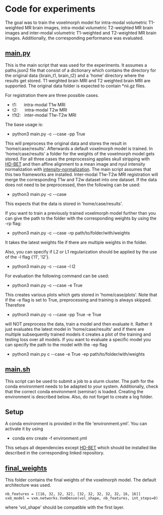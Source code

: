# Code for experiments

The goal was to train the voxelmorph model for intra-modal volumetric T1-weighted MR brain images, intra-modal 
volumetric T2-weighted MR brain images and inter-modal volumetric T1-weighted and T2-weighted MR brain images. 
Additionally, the corresponding performance was evaluated.

## [main.py](main.py)

This is the main script that was used for the experiments. It assumes a paths.json2 file that consist of a dictionary
which contains the directory for the original data {brain_t1, brain_t2} and a 'home' directory where the results 
get stored. T1 weighted brain MRI and T2 weighted brain MRI are supported. The original data folder is expected to 
contain *nii.gz files.

For registration there are three possible cases.

- t1: &nbsp;&nbsp;&nbsp;&nbsp;  intra-modal T1w MRI
- t2:  &nbsp;&nbsp;&nbsp;&nbsp; intra-modal T2w MRI
- t1t2: &nbsp; inter-modal T1w-T2w MRI

The base usage is:

- python3 main.py -c --case -pp True

This will preprocess the original data and stores the result in 'home/case/results'. Afterwards a default voxelmorph 
model is trained. In 'home/case/results' a folder for the weights of the voxelmorph model gets stored. For all three 
cases the preprocessing applies skull stripping with [HD-BET](https://github.com/MIC-DKFZ/HD-BET) and then affine 
alignment to a mean image and nyul intensity normalization with 
[intensity-normalization](https://github.com/jcreinhold/intensity-normalization). The main script assumes that 
this two frameworks are installed. Inter-modal T1w-T2w MRI registration will merge the corresponding T1w and T2w 
dataset into one dataset. If the data does not need to be preprocessed, then the following can be used:

- python3 main.py -c --case 

This expects that the data is stored in 'home/case/results'. 

If you want to train a previously trained voxelmorph model further than you can give the path to the folder with the 
corresponding weights by using the -rp flag:

- python3 main.py -c --case -rp path/to/folder/with/weights

It takes the latest weights file if there are multiple weights in the folder. 

Also, you can specify if L2 or L1 regularization
should be applied by the use of the -l flag {'l1', 'l2'}.

- python3 main.py -c --case -l l2

For evaluation the following command can be used:

- python3 main.py -c --case -e True

This creates various plots which gets stored in 'home/case/plots'. Note that if the -e flag is set to True, 
preprocessing and training is always skipped. Therefore

- python3 main.py -c --case -pp True -e True

will NOT preprocess the data, train a model and then evaluate it. Rather it just evaluates the latest model in 
'home/case/results' and if there are multiple subsequently trained models it creates a plot of the training and testing
loss over all models. If you want to evaluate a specific model you can specify the path to the model with the -ep flag

- python3 main.py c --case -e True -ep path/to/folder/with/weights

## [main.sh](main.sh)

This script can be used to submit a job to a slurm cluster. The path for the conda environment needs to be adapted to 
your system. Additionally, check that the correct conda environment (seminar) is loaded. Creating the environment is 
described below. Also, do not forget to create a log folder.

## Setup

A conda environment is provided in the file 'environment.yml'. You can activate it by using

- conda env create -f environment.yml
 
This setups all dependencies except [HD-BET](https://github.com/MIC-DKFZ/HD-BET) which should be installed like 
described in the corresponding linked repository.

## [final_weights](final_weights)

This folder contains the final weights of the voxelmorph model. The default architecture was used.

    nb_features = [[16, 32, 32, 32], [32, 32, 32, 32, 32, 16, 16]]
    vxm_model = vxm.networks.VxmDense(vol_shape, nb_features, int_steps=0)

where 'vol_shape' should be compatible with the first layer.